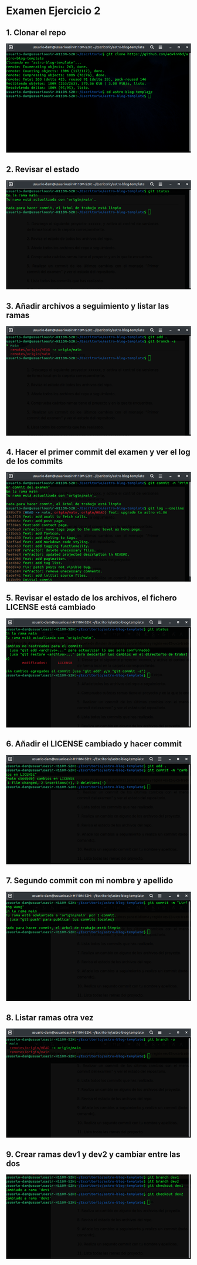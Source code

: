 # Examen Ejercicio 2

## 1. Clonar el repo
![](/capturas/1.png)

## 2. Revisar el estado
![](/capturas/2.png)

## 3. Añadir archivos a seguimiento y listar las ramas
![](/capturas/3.png)

## 4. Hacer el primer commit del examen y ver el log de los commits
![](/capturas/4.png)

## 5. Revisar el estado de los archivos, el fichero LICENSE está cambiado
![](/capturas/5.png)

## 6. Añadir el LICENSE cambiado y hacer commit
![](/capturas/6.png)

## 7. Segundo commit con mi nombre y apellido
![](/capturas/7.png)

## 8. Listar ramas otra vez
![](/capturas/8.png)

## 9. Crear ramas dev1 y dev2 y cambiar entre las dos
![](/capturas/9.png)
